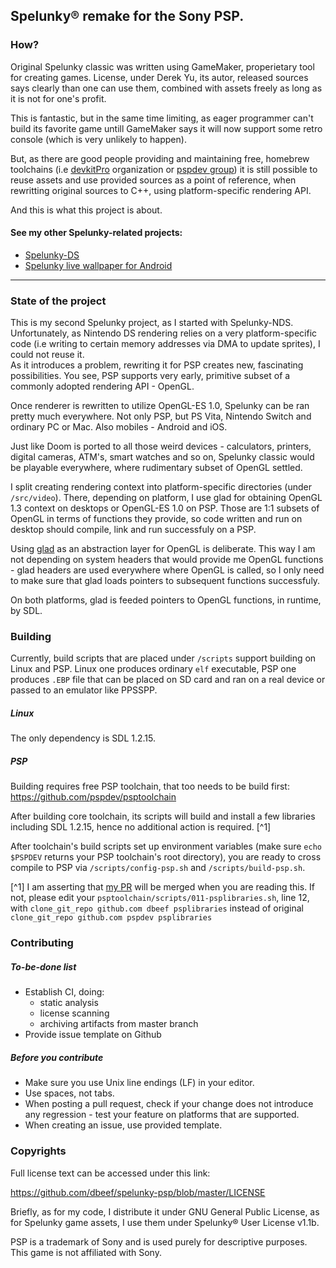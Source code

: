 ## Spelunky® remake for the Sony PSP.

### How?

Original Spelunky classic was written using GameMaker, properietary tool for creating games. License, under
Derek Yu, its autor, released sources says clearly than one can use them, combined with assets freely as long
as it is not for one's profit.

This is fantastic, but in the same time limiting, as eager programmer can't build its favorite game untill 
GameMaker says it will now support some retro console (which is very unlikely to happen).
  
But, as there are good people providing and maintaining free, homebrew toolchains 
(i.e [devkitPro](https://github.com/devkitPro) organization or [pspdev group](https://github.com/pspdev)) it is still
possible to reuse assets and use provided sources as a point of reference, when rewritting original sources to C++,
using platform-specific rendering API.  
  
And this is what this project is about.
  
#### See my other Spelunky-related projects:
 
* [Spelunky-DS](https://github.com/dbeef/spelunky-ds) 
* [Spelunky live wallpaper for Android](https://github.com/dbeef/SpelunkyLiveWallpaper) 

---

### State of the project

This is my second Spelunky project, as I started with Spelunky-NDS. 
Unfortunately, as Nintendo DS rendering relies on a very platform-specific code 
(i.e writing to certain memory addresses via DMA to update sprites), I could not reuse it.   
As it introduces a problem, rewriting it for PSP creates new, fascinating possibilities. You see, PSP supports
very early, primitive subset of a commonly adopted rendering API - OpenGL.

Once renderer is rewritten to utilize OpenGL-ES 1.0, Spelunky can be ran pretty much everywhere.
Not only PSP, but PS Vita, Nintendo Switch and ordinary PC or Mac. Also mobiles - Android and iOS.

Just like Doom is ported to all those weird devices - calculators, printers, digital cameras, ATM's,
smart watches and so on, Spelunky classic would be playable everywhere, where rudimentary subset of OpenGL settled.

I split creating rendering context into platform-specific directories (under `/src/video`). 
There, depending on platform, I use glad for obtaining OpenGL 1.3 context on desktops or OpenGL-ES 1.0 on PSP. 
Those are 1:1 subsets of OpenGL in terms of functions they provide, so code written and run on desktop should 
compile, link and run successfuly on a PSP. 

Using [glad](https://github.com/Dav1dde/glad) as an abstraction layer for OpenGL is deliberate. 
This way I am not depending on system headers that would provide me OpenGL functions - glad headers are used everywhere
where OpenGL is called, so I only need to make sure that glad loads pointers to subsequent functions successfuly.

On both platforms, glad is feeded pointers to OpenGL functions, in runtime, by SDL. 

### Building

Currently, build scripts that are placed under `/scripts` support building on Linux and PSP. 
Linux one produces ordinary `elf` executable, PSP one produces `.EBP` file that can be placed on SD card and ran on a 
real device or passed to an emulator like PPSSPP.

##### Linux

The only dependency is SDL 1.2.15.

##### PSP

Building requires free PSP toolchain, that too needs to be build first:
https://github.com/pspdev/psptoolchain 

After building core toolchain, its scripts will build and install a few libraries including SDL 1.2.15, 
hence no additional action is required. [^1]

After toolchain's build scripts set up environment variables (make sure `echo $PSPDEV` returns your PSP toolchain's 
root directory), you are ready to cross compile to PSP via `/scripts/config-psp.sh` and `/scripts/build-psp.sh`.

[^1] I am asserting that [my PR](https://github.com/pspdev/psplibraries/pull/39) will be merged when you are reading this. If not, please edit your `psptoolchain/scripts/011-psplibraries.sh`, line 12, with
`clone_git_repo github.com dbeef psplibraries` instead of original `clone_git_repo github.com pspdev psplibraries`

### Contributing

##### To-be-done list

* Establish CI, doing:
    * static analysis
    * license scanning
    * archiving artifacts from master branch
* Provide issue template on Github

##### Before you contribute

* Make sure you use Unix line endings (LF) in your editor.
* Use spaces, not tabs.
* When posting a pull request, check if your change does not introduce any regression - test your feature on 
platforms that are supported.
* When creating an issue, use provided template.

### Copyrights

Full license text can be accessed under this link:

https://github.com/dbeef/spelunky-psp/blob/master/LICENSE

Briefly, as for my code, I distribute it under GNU General Public License, as for Spelunky game assets, 
I use them under Spelunky® User License v1.1b.

PSP is a trademark of Sony and is used purely for descriptive purposes. This game is not affiliated with Sony.
